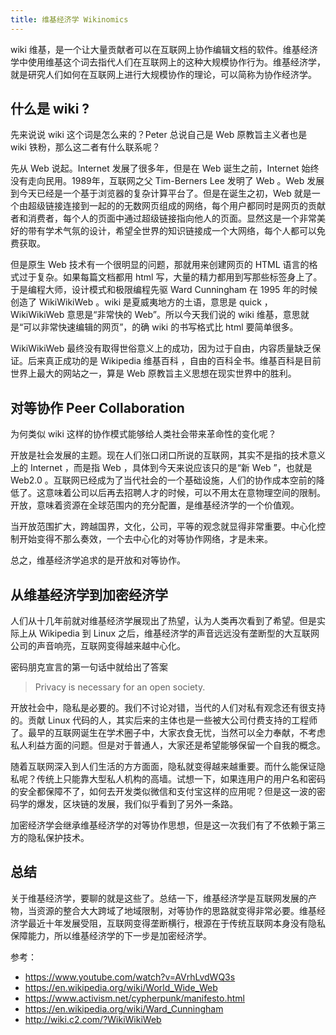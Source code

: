 ```yaml
---
title: 维基经济学 Wikinomics
---
```


wiki 维基，是一个让大量贡献者可以在互联网上协作编辑文档的软件。维基经济学中使用维基这个词去指代人们在互联网上的这种大规模协作行为。维基经济学，就是研究人们如何在互联网上进行大规模协作的理论，可以简称为协作经济学。

## 什么是 wiki ?

先来说说 wiki 这个词是怎么来的？Peter 总说自己是 Web 原教旨主义者也是 wiki 铁粉，那么这二者有什么联系呢？

先从 Web 说起。Internet 发展了很多年，但是在 Web 诞生之前，Internet 始终没有走向民用。1989年，互联网之父 Tim-Berners Lee 发明了 Web 。Web 发展到今天已经是一个基于浏览器的复杂计算平台了。但是在诞生之初，Web 就是一个由超级链接连接到一起的的无数网页组成的网络，每个用户都同时是网页的贡献者和消费者，每个人的页面中通过超级链接指向他人的页面。显然这是一个非常美好的带有学术气氛的设计，希望全世界的知识链接成一个大网络，每个人都可以免费获取。

但是原生 Web 技术有一个很明显的问题，那就用来创建网页的 HTML 语言的格式过于复杂。如果每篇文档都用 html 写，大量的精力都用到写那些标签身上了。于是编程大师，设计模式和极限编程先驱 Ward Cunningham 在 1995 年的时候创造了 WikiWikiWeb 。wiki 是夏威夷地方的土语，意思是 quick ，WikiWikiWeb 意思是“非常快的 Web”。所以今天我们说的 wiki 维基，意思就是“可以非常快速编辑的网页”，的确 wiki 的书写格式比 html 要简单很多。

WikiWikiWeb 最终没有取得世俗意义上的成功，因为过于自由，内容质量缺乏保证。后来真正成功的是 Wikipedia 维基百科 ，自由的百科全书。维基百科是目前世界上最大的网站之一，算是 Web 原教旨主义思想在现实世界中的胜利。

## 对等协作 Peer Collaboration

为何类似 wiki 这样的协作模式能够给人类社会带来革命性的变化呢？

开放是社会发展的主题。现在人们张口闭口所说的互联网，其实不是指的技术意义上的 Internet ，而是指 Web ，具体到今天来说应该只的是“新 Web ”，也就是 Web2.0 。互联网已经成为了当代社会的一个基础设施，人们的协作成本空前的降低了。这意味着公司以后再去招聘人才的时候，可以不用太在意物理空间的限制。开放，意味着资源在全球范围内的充分配置，是维基经济学的一个价值观。

当开放范围扩大，跨越国界，文化，公司，平等的观念就显得非常重要。中心化控制开始变得不那么奏效，一个去中心化的对等协作网络，才是未来。

总之，维基经济学追求的是开放和对等协作。

## 从维基经济学到加密经济学

人们从十几年前就对维基经济学展现出了热望，认为人类再次看到了希望。但是实际上从 Wikipedia 到 Linux 之后，维基经济学的声音远远没有垄断型的大互联网公司的声音响亮，互联网变得越来越中心化。

密码朋克宣言的第一句话中就给出了答案

> Privacy is necessary for an open society.

开放社会中，隐私是必要的。我们不讨论对错，当代的人们对私有观念还有很支持的。贡献 Linux 代码的人，其实后来的主体也是一些被大公司付费支持的工程师了。最早的互联网诞生在学术圈子中，大家衣食无忧，当然可以全力奉献，不考虑私人利益方面的问题。但是对于普通人，大家还是希望能够保留一个自我的概念。

随着互联网深入到人们生活的方方面面，隐私就变得越来越重要。而什么能保证隐私呢？传统上只能靠大型私人机构的高墙。试想一下，如果连用户的用户名和密码的安全都保障不了，如何去开发类似微信和支付宝这样的应用呢？但是这一波的密码学的爆发，区块链的发展，我们似乎看到了另外一条路。

加密经济学会继承维基经济学的对等协作思想，但是这一次我们有了不依赖于第三方的隐私保护技术。

## 总结

关于维基经济学，要聊的就是这些了。总结一下，维基经济学是互联网发展的产物，当资源的整合大大跨域了地域限制，对等协作的思路就变得非常必要。维基经济学最近十年发展受阻，互联网变得垄断横行，根源在于传统互联网本身没有隐私保障能力，所以维基经济学的下一步是加密经济学。

参考：

- https://www.youtube.com/watch?v=AVrhLvdWQ3s
- https://en.wikipedia.org/wiki/World_Wide_Web
- https://www.activism.net/cypherpunk/manifesto.html
- https://en.wikipedia.org/wiki/Ward_Cunningham
- http://wiki.c2.com/?WikiWikiWeb
